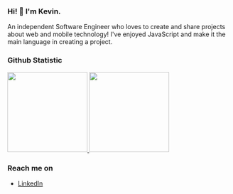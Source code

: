### Hi! 👋 I'm Kevin.

An independent Software Engineer who loves to create and share projects about web and mobile technology! I've enjoyed JavaScript and make it the main language in creating a project.
  
### Github Statistic
<p align="left">
<a href="https://github.com/blueskye16">
  <img height="180em" src="https://github-readme-stats-eight-theta.vercel.app/api?username=blueskye16&show_icons=true&theme=algolia&include_all_commits=true&count_private=true"/>
  <img height="180em" src="https://github-readme-stats-eight-theta.vercel.app/api/top-langs/?username=blueskye16&layout=compact&langs_count=8&theme=algolia"/>
</a>
</p>

### Reach me on
- <a href="[https://linkedin.com/in/dimasmds/](https://www.linkedin.com/in/fabianus-kevin-406285231/)">LinkedIn</a>

